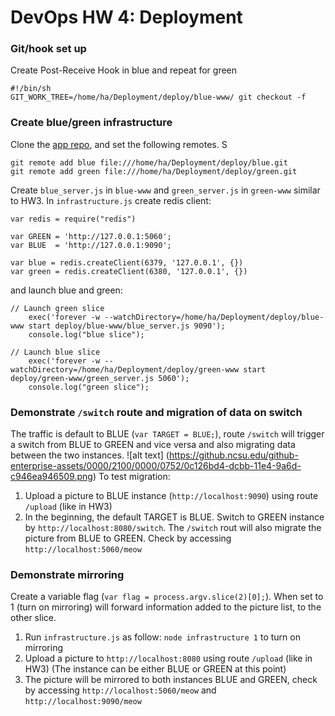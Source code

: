 # DevOps HW 4: Deployment

### Git/hook set up

Create Post-Receive Hook in blue and repeat for green
```
#!/bin/sh
GIT_WORK_TREE=/home/ha/Deployment/deploy/blue-www/ git checkout -f

```

### Create blue/green infrastructure

Clone the [app repo](https://github.com/CSC-DevOps/App), and set the following remotes.  S

    git remote add blue file:///home/ha/Deployment/deploy/blue.git
    git remote add green file:///home/ha/Deployment/deploy/green.git

Create `blue_server.js` in `blue-www` and `green_server.js` in `green-www` similar to HW3.
In `infrastructure.js` create redis client:
```
var redis = require("redis")

var GREEN = 'http://127.0.0.1:5060';
var BLUE  = 'http://127.0.0.1:9090';

var blue = redis.createClient(6379, '127.0.0.1', {}) 
var green = redis.createClient(6380, '127.0.0.1', {})
```
and launch blue and green:
```
// Launch green slice
    exec('forever -w --watchDirectory=/home/ha/Deployment/deploy/blue-www start deploy/blue-www/blue_server.js 9090');
    console.log("blue slice");

// Launch blue slice
    exec('forever -w --watchDirectory=/home/ha/Deployment/deploy/green-www start deploy/green-www/green_server.js 5060');
    console.log("green slice");
```

### Demonstrate `/switch` route and migration of data on switch
The traffic is default to BLUE (`var TARGET = BLUE;`), route `/switch` will trigger a switch from BLUE to GREEN and vice versa and also migrating data between the two instances.
![alt text] (https://github.ncsu.edu/github-enterprise-assets/0000/2100/0000/0752/0c126bd4-dcbb-11e4-9a6d-c946ea946509.png)
To test migration:

1. Upload a picture to BLUE instance (`http://localhost:9090`) using route `/upload` (like in HW3)
2. In the beginning, the default TARGET is BLUE. Switch to GREEN instance by `http://localhost:8080/switch`. The `/switch` rout will also migrate the picture from BLUE to GREEN. Check by accessing `http://localhost:5060/meow`

### Demonstrate mirroring
Create a variable flag (`var flag = process.argv.slice(2)[0];`). When set to 1 (turn on mirroring) will forward information added to the picture list, to the other slice. 

1. Run `infrastructure.js` as follow: `node infrastructure 1` to turn on mirroring
2. Upload a picture to `http://localhost:8080` using route `/upload` (like in HW3) (The instance can be either BLUE or GREEN at this point)
3. The picture will be mirrored to both instances BLUE and GREEN, check by accessing `http://localhost:5060/meow` and `http://localhost:9090/meow`
